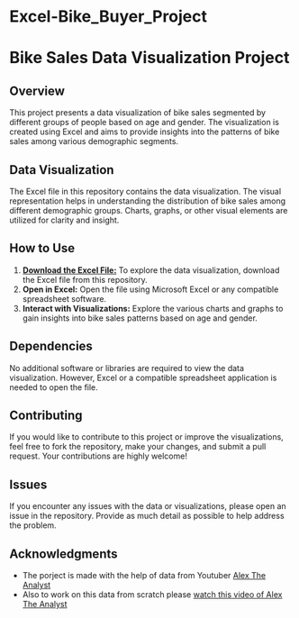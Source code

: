 # Excel-Bike_Buyer_Project
# Bike Sales Data Visualization Project

## Overview
This project presents a data visualization of bike sales segmented by different groups of people based on age and gender. The visualization is created using Excel and aims to provide insights into the patterns of bike sales among various demographic segments.


## Data Visualization
The Excel file in this repository contains the data visualization. The visual representation helps in understanding the distribution of bike sales among different demographic groups. Charts, graphs, or other visual elements are utilized for clarity and insight.

## How to Use
1. **[Download the Excel File:](https://github.com/shashanktiw1/Excel-Bike_Buyer_Project/blob/main/biker_buyer_work.xlsx)** To explore the data visualization, download the Excel file from this repository.
2. **Open in Excel:** Open the file using Microsoft Excel or any compatible spreadsheet software.
3. **Interact with Visualizations:** Explore the various charts and graphs to gain insights into bike sales patterns based on age and gender.

## Dependencies
No additional software or libraries are required to view the data visualization. However, Excel or a compatible spreadsheet application is needed to open the file.

## Contributing
If you would like to contribute to this project or improve the visualizations, feel free to fork the repository, make your changes, and submit a pull request. Your contributions are highly welcome!

## Issues
If you encounter any issues with the data or visualizations, please open an issue in the repository. Provide as much detail as possible to help address the problem.


## Acknowledgments
- The porject is made with the help of data from Youtuber [Alex The Analyst](https://www.youtube.com/@AlexTheAnalyst)
- Also to work on this data from scratch please [watch this video of Alex The Analyst](https://www.youtube.com/watch?v=opJgMj1IUrc&list=PLUaB-1hjhk8Hyd5NiPQ9CND82vNodlFF5&index=7)
